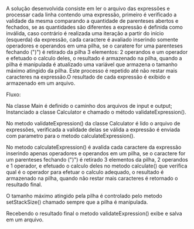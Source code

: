 A solução desenvolvida consiste em ler o arquivo das expressões e processar cada linha contendo uma expressão, primeiro é verificado
a validade da mesma comparando a quantidade de parenteses abertos e fechados, se as quantidades são diferentes a expressão é definida
como inválida, caso contrário é realizada uma iteração a partir do início (esquerda) da expressão, cada caractere é avaliado inserindo
somente operadores e operandos em uma pilha, se o caratere for uma parenteses fechando (")") é retirado da pilha 3 elementos:
2 operandos e um operador e efetuado o calculo deles, o resultado é armazenado na pilha, quando a pilha é manipulada é atualizado uma
variável que armazena o tamanho máximo atingido da pilha. Este processo é repetido até não restar mais caracteres na expressão.O
resultado de cada expressão é exibido e armazenado em um arquivo.

Fluxo:

Na classe Main é definido o caminho dos arquivos de input e output; Instanciado a classe Calculator e chamado o método validateExpression().

No metodo validateExpression() da classe Calculator é lido o arquivo de expressões, verificada a validade delas se válida a expressão é
enviada com parametro para o metodo calculateExpression().

No metodo calculateExpression() é avalida cada caractere da expressão inserindo apenas operadores e operandos em um pilha, se o caractere
for um parenteses fechando (")") é retirado 3 elementos da pilha, 2 operandos e 1 operador, e efetuado o calculo deles no metodo
calculate() que verifica qual é o operador para efetuar o calculo adequado, o resultado é armazenado na pilha, quando não restar
mais caracteres é retornado o resultado final.

O tamanho máximo atingido pela pilha é controlado pelo metodo setStackSize() chamado sempre que a pilha é manipulada.

Recebendo o resultado final o metodo validateExpression() exibe e salva em um arquivo.
